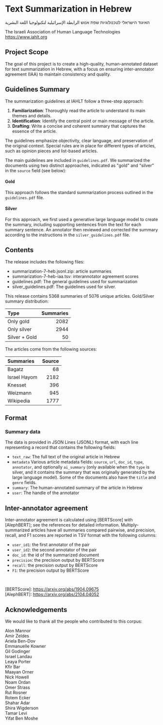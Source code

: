 # Text Summarization in Hebrew


האיגוד הישראלי לטכנולוגיות שפת אנוש
الرابطة الإسرائيلية لتكنولوجيا اللغة البشرية

The Israeli Association of Human Language Technologies
https://www.iahlt.org

## Project Scope

The goal of this project is to create a high-quality, human-annotated dataset
for text summarization in Hebrew, with a focus on ensuring inter-annotator
agreement (IAA) to maintain consistency and quality.

## Guidelines Summary

The summarization guidelines at IAHLT follow a three-step approach:

1. **Familiarization**: Thoroughly read the article to understand its main
themes and details.
2. **Identification**: Identify the central point or main message of the
article.
3. **Drafting**: Write a concise and coherent summary that captures the essence
of the article.

The guidelines emphasize objectivity, clear language, and preservation of the
original context. Special rules are in place for different types of articles,
such as opinion pieces and list-based articles.

The main guidelines are included in `guidelines.pdf`.
We summarized the documents using two distinct approaches, indicated as "gold" and "silver" in the `source` field (see below):

#### Gold
This approach follows the standard summarization process outlined in the `guidelines.pdf` file.

#### Silver
For this approach, we first used a generative large language model to create the summary, including 
supporting sentences from the text for each summary sentence. An annotator then reviewed and corrected 
the summary according to the instructions in the `silver_guidelines.pdf` file.


## Contents

The release includes the following files:

- summarization-7-heb.jsonl.zip: article summaries
- summarization-7-heb-iaa.tsv: interannotator agreement scores
- guidelines.pdf: The general guidelines used for summarization
- silver_guidelines.pdf: The guidelines used for silver.

This release contains 5368 summaries of 5076 unique articles.
Gold/Silver summary distribution:

| Type | Summaries |
| :---   | ---: |
| Only gold | 2082 | 
| Only silver | 2944 | 
| Silver + Gold | 50 | 

The articles come from the following sources:

| Summaries | Source |
| :---   | ---: |
| Bagatz | 68 |
| Israel Hayom | 2182 |
| Knesset | 396 |
| Weizmann | 945 |
| Wikipedia | 1777 |

## Format

### Summary data

The data is provided in JSON Lines (JSONL) format, with each line representing a record that contains the following
fields:

- `text_raw`: The full text of the original article in Hebrew
- `metadata` Various article metadata fields: `source`,
  `url`, `doc_id`, `type`, `annotator`, and optionally 
  `ai_summary` (only available when the `type` is silver, and it contains 
   the summary that was originally generated by the large language model). Some of the
   documents also have the `title` and `genre` fields.
- `summary`: The human-annotated summary of the article in Hebrew
- `user`: The handle of the annotator

## Inter-annotator agreement

Inter-annotator agreement is calculated using [BERTScore] with [AlephBERT]; see
the references for detailed information. Multiply-summarized articles have all
summaries compared pairwise, and precision, recall, and F1 scores are reported
in TSV format with the following columns:

- `user_id1`: the first annotator of the pair
- `user_id2`: the second annotator of the pair
- `doc_id`: the id of the summarized document
- `precision`: the precision output by BERTScore
- `recall`: the precision output by BERTScore
- `F1`: the precision output by BERTScore

<br/>

[BERTScore]: https://arxiv.org/abs/1904.09675 <br/>
[AlephBERT]: https://arxiv.org/abs/2104.04052  <br/>

## Acknowledgements

We would like to thank all the people who contributed to this corpus:

Alon Mannor <br/>
Amir Zeldes <br/>
Ariela Ben-Dov <br/>
Emmanuelle Kowner <br/>
Gil Godinger <br/>
Israel Landau<br/>
Leaya Porter<br/>
Kfir Bar<br/>
Maayan Orner<br/>
Nick Howell<br/>
Noam Ordan<br/>
Omer Strass<br/>
Rut Rosner<br/>
Rotem Ecker<br/>
Shahar Adar<br/>
Shira Wigderson<br/>
Tamar Levi<br/>
Yifat Ben Moshe<br/>


